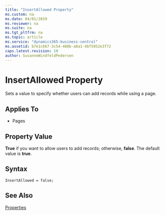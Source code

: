 ```yaml
---
title: "InsertAllowed Property"
ms.custom: na
ms.date: 04/01/2019
ms.reviewer: na
ms.suite: na
ms.tgt_pltfrm: na
ms.topic: article
ms.service: "dynamics365-business-central"
ms.assetid: b7e1c667-3c54-408b-a8a1-4bf5952e3f72
caps.latest.revision: 10
author: SusanneWindfeldPedersen
---
```


 

# InsertAllowed Property
Sets a value to specify whether users can add records while using a page.  
  
## Applies To  
  
-   Pages  
  
## Property Value  
 **True** if you want to allow users to add records; otherwise, **false**. The default value is **true**.  

## Syntax
```
InsertAllowed = false;
```
 
## See Also  
 [Properties](devenv-properties.md)